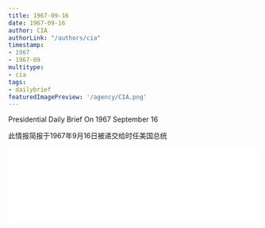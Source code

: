 ```yaml
---
title: 1967-09-16
date: 1967-09-16
author: CIA 
authorLink: "/authors/cia"
timestamp: 
- 1967
- 1967-09
multitype: 
- cia
tags: 
- dailybrief
featuredImagePreview: '/agency/CIA.png'
---
```



Presidential Daily Brief On 1967 September 16

此情报简报于1967年9月16日被递交给时任美国总统

<!--more-->





<div id="over" style="width:100%; overflow:hidden"> <iframe id="sFrame" name="sFrame" frameborder="no" border="0"  allowfullscreen marginwidth="0" scrolling="no" src = " /CIA/1967-09-16.html "  style = " position:absulute; width: 806px; top: 300;" > </iframe> </div>